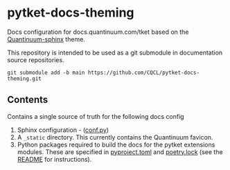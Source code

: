 # pytket-docs-theming

Docs configuration for docs.quantinuum.com/tket based on the [Quantinuum-sphinx](https://github.com/CQCL/quantinuum-sphinx) theme. 

This repository is intended to be used as a git submodule in documentation source repositories. 

```shell
git submodule add -b main https://github.com/CQCL/pytket-docs-theming.git
```

## Contents

Contains a single source of truth for the following docs config

1. Sphinx configuration - ([conf.py](https://github.com/CQCL/pytket-docs-theming/blob/main/conf.py))
2. A `_static` directory. This currently contains the Quantinuum favicon.
3. Python packages required to build the docs for the pytket extensions modules. These are specified in [pyproject.toml](https://github.com/CQCL/pytket-docs-theming/blob/main/extensions/pyproject.toml) and [poetry.lock](https://github.com/CQCL/pytket-docs-theming/blob/main/extensions/poetry.lock) (see the [README](https://github.com/CQCL/pytket-docs-theming/tree/main/extensions#building-the-api-docs-for-pytket-extensions) for instructions).
